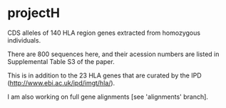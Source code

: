 # projectH
CDS alleles of 140 HLA region genes extracted from homozygous individuals.

There are 800 sequences here, and their acession numbers are listed in Supplemental Table S3 of the paper.

This is in addition to the 23 HLA genes that are curated by the IPD (http://www.ebi.ac.uk/ipd/imgt/hla/).

I am also working on full gene alignments [see 'alignments' branch]. 

